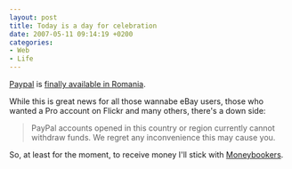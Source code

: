 ```yaml
---
layout: post
title: Today is a day for celebration
date: 2007-05-11 09:14:19 +0200
categories:
- Web
- Life
---
```

<a href="http://www.paypal.com">Paypal</a> is <a href="http://www.seopedia.org/seo-news/paypal-for-romania-now-available-send-only/">finally available in Romania</a>.

While this is great news for all those wannabe eBay users, those who wanted a Pro account on Flickr and many others, there's a down side:

<blockquote>PayPal accounts opened in this country or region currently cannot withdraw funds. We regret any inconvenience this may cause you.</p></blockquote>
So, at least for the moment, to receive money I'll stick with <a href="https://www.moneybookers.com/app/?rid=618519">Moneybookers</a>.
